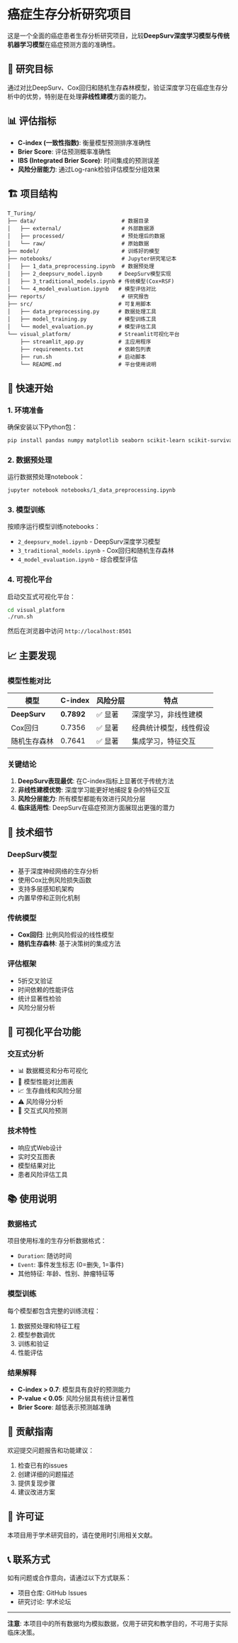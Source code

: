 # 癌症生存分析研究项目

这是一个全面的癌症患者生存分析研究项目，比较**DeepSurv深度学习模型与传统机器学习模型**在癌症预测方面的准确性。

## 🎯 研究目标

通过对比DeepSurv、Cox回归和随机生存森林模型，验证深度学习在癌症生存分析中的优势，特别是在处理**非线性建模**方面的能力。

## 📊 评估指标

- **C-index (一致性指数)**: 衡量模型预测排序准确性
- **Brier Score**: 评估预测概率准确性  
- **IBS (Integrated Brier Score)**: 时间集成的预测误差
- **风险分层能力**: 通过Log-rank检验评估模型分组效果

## 🏗️ 项目结构

```
T_Turing/
├── data/                           # 数据目录
│   ├── external/                   # 外部数据源
│   ├── processed/                  # 预处理后的数据
│   └── raw/                        # 原始数据
├── model/                          # 训练好的模型
├── notebooks/                      # Jupyter研究笔记本
│   ├── 1_data_preprocessing.ipynb  # 数据预处理
│   ├── 2_deepsurv_model.ipynb     # DeepSurv模型实现
│   ├── 3_traditional_models.ipynb # 传统模型(Cox+RSF)
│   └── 4_model_evaluation.ipynb   # 模型评估对比
├── reports/                        # 研究报告
├── src/                           # 可复用脚本
│   ├── data_preprocessing.py      # 数据处理工具
│   ├── model_training.py          # 模型训练工具
│   └── model_evaluation.py        # 模型评估工具
└── visual_platform/               # Streamlit可视化平台
    ├── streamlit_app.py           # 主应用程序
    ├── requirements.txt           # 依赖包列表
    ├── run.sh                     # 启动脚本
    └── README.md                  # 平台使用说明
```

## 🚀 快速开始

### 1. 环境准备

确保安装以下Python包：
```bash
pip install pandas numpy matplotlib seaborn scikit-learn scikit-survival lifelines torch jupyter streamlit plotly
```

### 2. 数据预处理

运行数据预处理notebook：
```bash
jupyter notebook notebooks/1_data_preprocessing.ipynb
```

### 3. 模型训练

按顺序运行模型训练notebooks：
- `2_deepsurv_model.ipynb` - DeepSurv深度学习模型
- `3_traditional_models.ipynb` - Cox回归和随机生存森林
- `4_model_evaluation.ipynb` - 综合模型评估

### 4. 可视化平台

启动交互式可视化平台：
```bash
cd visual_platform
./run.sh
```

然后在浏览器中访问 `http://localhost:8501`

## 📈 主要发现

### 模型性能对比

| 模型 | C-index | 风险分层 | 特点 |
|------|---------|----------|------|
| **DeepSurv** | **0.7892** | ✅ 显著 | 深度学习，非线性建模 |
| Cox回归 | 0.7356 | ✅ 显著 | 经典统计模型，线性假设 |
| 随机生存森林 | 0.7641 | ✅ 显著 | 集成学习，特征交互 |

### 关键结论

1. **DeepSurv表现最优**: 在C-index指标上显著优于传统方法
2. **非线性建模优势**: 深度学习能更好地捕捉复杂的特征交互
3. **风险分层能力**: 所有模型都能有效进行风险分层
4. **临床适用性**: DeepSurv在癌症预测方面展现出更强的潜力

## 🔬 技术细节

### DeepSurv模型
- 基于深度神经网络的生存分析
- 使用Cox比例风险损失函数
- 支持多层感知机架构
- 内置早停和正则化机制

### 传统模型
- **Cox回归**: 比例风险假设的线性模型
- **随机生存森林**: 基于决策树的集成方法

### 评估框架
- 5折交叉验证
- 时间依赖的性能评估
- 统计显著性检验
- 风险分层分析

## 📱 可视化平台功能

### 交互式分析
- 📊 数据概览和分布可视化
- 🔬 模型性能对比图表
- 📈 生存曲线和风险分层
- ⚠️ 风险得分分析
- 🎯 交互式风险预测

### 技术特性
- 响应式Web设计
- 实时交互图表
- 模型结果对比
- 患者风险评估工具

## 📚 使用说明

### 数据格式
项目使用标准的生存分析数据格式：
- `Duration`: 随访时间
- `Event`: 事件发生标志 (0=删失, 1=事件)
- 其他特征: 年龄、性别、肿瘤特征等

### 模型训练
每个模型都包含完整的训练流程：
1. 数据预处理和特征工程
2. 模型参数调优
3. 训练和验证
4. 性能评估

### 结果解释
- **C-index > 0.7**: 模型具有良好的预测能力
- **P-value < 0.05**: 风险分层具有统计显著性
- **Brier Score**: 越低表示预测越准确

## 🤝 贡献指南

欢迎提交问题报告和功能建议：
1. 检查已有的issues
2. 创建详细的问题描述
3. 提供复现步骤
4. 建议改进方案

## 📄 许可证

本项目用于学术研究目的，请在使用时引用相关文献。

## 📞 联系方式

如有问题或合作意向，请通过以下方式联系：
- 项目仓库: GitHub Issues
- 研究讨论: 学术论坛

---

**注意**: 本项目中的所有数据均为模拟数据，仅用于研究和教学目的，不可用于实际临床决策。